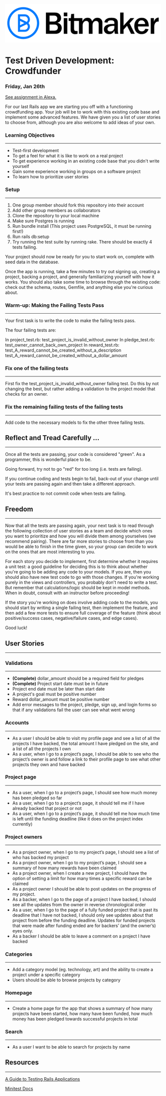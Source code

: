 ![Bitmaker](https://github.com/johncarlolopez/bitmaker-reference/blob/master/bitmakerlogo.svg)
# Test Driven Development: Crowdfunder
### Friday, Jan 26th


[See assignment in Alexa.](https://alexa.bitmaker.co/wdi/may-2017/assignments/2393/latest)

For our last Rails app we are starting you off with a functioning crowdfunding app. Your job will be to work with this existing code base and implement some advanced features. We have given you a list of user stories to choose from, although you are also welcome to add ideas of your own.

### Learning Objectives
___
  * Test-first development
  * To get a feel for what it is like to work on a real project
  * To get experience working in an existing code base that you didn't write yourself
  * Gain some experience working in groups on a software project
  * To learn how to prioritize user stories
### Setup
___
1. One group member should fork this repository into their account
2. Add other group members as collaborators
3. Clone the repository to your local machine
4. Make sure Postgres is running
5. Run bundle install (This project uses PostgreSQL, it must be running first!)
6. Run rails db:setup
7. Try running the test suite by running rake. There should be exactly 4 tests failing.  

Your project should now be ready for you to start work on, complete with seed data in the database.

Once the app is running, take a few minutes to try out signing up, creating a project, backing a project, and generally familiarizing yourself with how it works. You should also take some time to browse through the existing code: check out the schema, routes, Gemfile, and anything else you're curious about.

### Warm-up: Making the Failing Tests Pass
___
Your first task is to write the code to make the failing tests pass.

The four failing tests are:

In project_test.rb: test_project_is_invalid_without_owner
In pledge_test.rb: test_owner_cannot_back_own_project
In reward_test.rb:  
  test_A_reward_cannot_be_created_without_a_description
  test_A_reward_cannot_be_created_without_a_dollar_amount

### Fix one of the failing tests
___
First fix the test_project_is_invalid_without_owner failing test. Do this by not changing the best, but rather adding a validation to the project model that checks for an owner.

### Fix the remaining failing tests of the failing tests
___
Add code to the necessary models to fix the other three failing tests.

## Reflect and Tread Carefully ...
___
Once all the tests are passing, your code is considered "green". As a programmer, this is wonderful place to be.

Going forward, try not to go "red" for too long (i.e. tests are failing).

If you continue coding and tests begin to fail, back-out of your change until your tests are passing again and then take a different approach.

It's best practice to not commit code when tests are failing.

## Freedom
___
Now that all the tests are passing again, your next task is to read through the following collection of user stories as a team and decide which ones you want to prioritize and how you will divide them among yourselves (we recommend pairing). There are far more stories to choose from than you would be able to finish in the time given, so your group can decide to work on the ones that are most interesting to you.

For each story you decide to implement, first determine whether it requires a unit test: a good guideline for deciding this is to think about whether you're going to be adding any code to your models. If you are, then you should also have new test code to go with those changes. If you're working purely in the views and controllers, you probably don't need to write a test. But remember that calculations/logic should be kept in model methods. When in doubt, consult with an instructor before proceeding!

If the story you're working on does involve adding code to the models, you should start by writing a single failing test, then implement the feature, and then add a few more tests to ensure full coverage of the feature (think about positive/success cases, negative/failure cases, and edge cases).

Good luck!

## User Stories
___
### Validations
___
  * **(Complete)** dollar_amount should be a required field for pledges
  * **(Complete)** Project start date must be in future
  * Project end date must be later than start date
  * A project's goal must be positive number
  * Reward dollar_amount must be positive number
  * Add error messages to the project, pledge, sign up, and login forms so that if any validations fail the user can see what went wrong
### Accounts
___
  * As a user I should be able to visit my profile page and see a list of all the projects I have backed, the total amount I have pledged on the site, and a list of all the projects I own
  * As a user, when I go to a project’s page, I should be able to see who the project’s owner is and follow a link to their profile page to see what other projects they own and have backed
### Project page
___
  * As a user, when I go to a project’s page, I should see how much money has been pledged so far
  * As a user, when I go to a project’s page, it should tell me if I have already backed that project or not
  * As a user, when I go to a project’s page, it should tell me how much time is left until the funding deadline (like it does on the project index currently)
### Project owners
___
  * As a project owner, when I go to my project’s page, I should see a list of who has backed my project
  * As a project owner, when I go to my project’s page, I should see a summary of how many rewards have been claimed
  * As a project owner, when I create a new project, I should have the option of setting a limit for how many times a specific reward can be claimed
  * As a project owner I should be able to post updates on the progress of my project.
  * As a backer, when I go to the page of a project I have backed, I should see all the updates from the owner in reverse chronological order
  * As a user, when I go to the page of a fully funded project that is past its deadline that I have not backed, I should only see updates about that project from before the funding deadline. Updates for funded projects that were made after funding ended are for backers’ (and the owner’s) eyes only.
  * As a backer I should be able to leave a comment on a project I have backed
### Categories
___
  * Add a category model (eg. technology, art) and the ability to create a project under a specific category
  * Users should be able to browse projects by category
### Homepage
___
  * Create a home page for the app that shows a summary of how many projects have been started, how many have been funded, how much money has been pledged towards successful projects in total
### Search
___
  * As a user I want to be able to search for projects by name

## Resources
___
  [A Guide to Testing Rails Applications](http://guides.rubyonrails.org/testing.html)

  [Minitest Docs](http://docs.seattlerb.org/minitest/)
